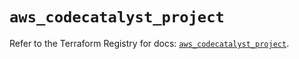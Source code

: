 # `aws_codecatalyst_project`

Refer to the Terraform Registry for docs: [`aws_codecatalyst_project`](https://registry.terraform.io/providers/hashicorp/aws/6.5.0/docs/resources/codecatalyst_project).
